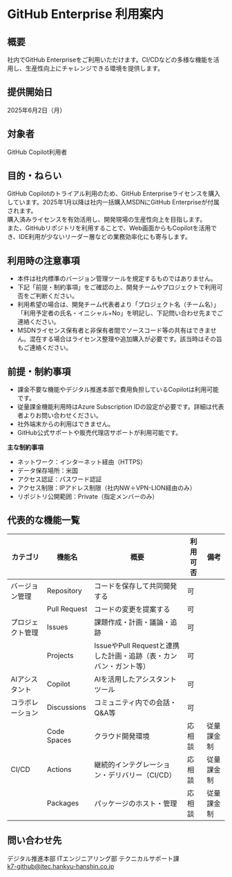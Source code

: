 # GitHub Enterprise 利用案内

## 概要
社内でGitHub Enterpriseをご利用いただけます。CI/CDなどの多様な機能を活用し、生産性向上にチャレンジできる環境を提供します。

## 提供開始日
2025年6月2日（月）

## 対象者
GitHub Copilot利用者

## 目的・ねらい
GitHub Copilotのトライアル利用のため、GitHub Enterpriseライセンスを購入しています。2025年1月以降は社内一括購入MSDNにGitHub Enterpriseが付属されます。  
購入済みライセンスを有効活用し、開発現場の生産性向上を目指します。  
また、GitHubリポジトリを利用することで、Web画面からもCopilotを活用でき、IDE利用が少ないリーダー層などの業務効率化にも寄与します。

## 利用時の注意事項
- 本件は社内標準のバージョン管理ツールを規定するものではありません。
- 下記「前提・制約事項」をご確認の上、開発チームやプロジェクトで利用可否をご判断ください。
- 利用希望の場合は、開発チーム代表者より「プロジェクト名（チーム名）」「利用予定者の氏名・イニシャル+No」を明記し、下記問い合わせ先までご連絡ください。
- MSDNライセンス保有者と非保有者間でソースコード等の共有はできません。混在する場合はライセンス整理や追加購入が必要です。該当時はその旨もご連絡ください。

## 前提・制約事項
- 課金不要な機能やデジタル推進本部で費用負担しているCopilotは利用可能です。
- 従量課金機能利用時はAzure Subscription IDの設定が必要です。詳細は代表者よりお問い合わせください。
- 社外端末からの利用はできません。
- GitHub公式サポートや販売代理店サポートが利用可能です。

**主な制約事項**
- ネットワーク：インターネット経由（HTTPS）
- データ保存場所：米国
- アクセス認証：パスワード認証
- アクセス制限：IPアドレス制限（社内NW＋VPN-LION経由のみ）
- リポジトリ公開範囲：Private（指定メンバーのみ）

## 代表的な機能一覧

| カテゴリ         | 機能名        | 概要                                                                 | 利用可否 | 備考                |
|------------------|---------------|----------------------------------------------------------------------|----------|---------------------|
| バージョン管理   | Repository    | コードを保存して共同開発する                                          | 可       |                     |
|                  | Pull Request  | コードの変更を提案する                                               | 可       |                     |
| プロジェクト管理 | Issues        | 課題作成・計画・議論・追跡                                           | 可       |                     |
|                  | Projects      | IssueやPull Requestと連携した計画・追跡（表・カンバン・ガント等）     | 可       |                     |
| AIアシスタント   | Copilot       | AIを活用したアシスタントツール                                       | 可       |                     |
| コラボレーション | Discussions   | コミュニティ内での会話・Q&A等                                        | 可       |                     |
|                  | Code Spaces   | クラウド開発環境                                                     | 応相談   | 従量課金制           |
| CI/CD            | Actions       | 継続的インテグレーション・デリバリー（CI/CD）                        | 応相談   | 従量課金制           |
|                  | Packages      | パッケージのホスト・管理                                             | 応相談   | 従量課金制           |

## 問い合わせ先
デジタル推進本部 ITエンジニアリング部 テクニカルサポート課  
k7-github@itec.hankyu-hanshin.co.jp

